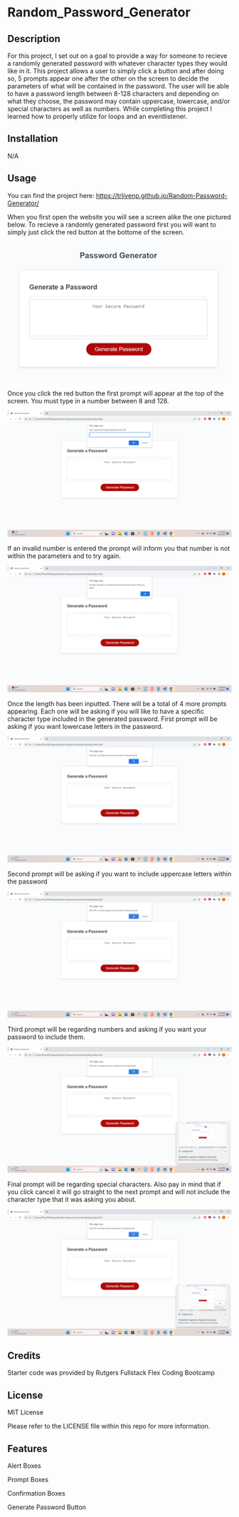 # Random_Password_Generator

## Description

For this project, I set out on a goal to provide a way for someone to recieve a randomly generated password with whatever character types they would like in it. This project allows a user to simply click a button and after doing so, 5 prompts appear one after the other on the screen to decide the parameters of what will be contained in the password. The user will be able to have a password length between 8-128 characters and depending on what they choose, the password may contain uppercase, lowercase, and/or special characters as well as numbers. While completing this project I learned how to properly utilize for loops and an eventlistener.

## Installation

N/A

## Usage

You can find the project here: https://trlivenp.github.io/Random-Password-Generator/

When you first open the website you will see a screen alike the one pictured below. To recieve a randomly generated password first you will want to simply just click the red button at the bottome of the screen. 

![Homescreen of webpage](./images/Screenshot%202023-08-04%20162559.png)

Once you click the red button the first prompt will appear at the top of the screen. You must type in a number between 8 and 128.

![First prompt message](./images/Screenshot%202023-08-04%20163808.png)

If an invalid number is entered the prompt will inform you that number is not within the parameters and to try again.

![Error Prompt](./images/Screenshot%202023-08-04%20163821.png)

Once the length has been inputted. There will be a total of 4 more prompts appearing. Each one will be asking if you will like to have a specific character type included in the generated password. First prompt will be asking if you want lowercase letters in the password.

![lowercase character prompt](./images/Screenshot%202023-08-04%20203736.png)

Second prompt will be asking if you want to include uppercase letters within the password

![uppercase character prompt](./images/Screenshot%202023-08-04%20203812.png)

Third prompt will be regarding numbers and asking if you want your password to include them.

![numbers prompt](./images/Screenshot%202023-08-04%20203818.png)

Final prompt will be regarding special characters. Also pay in mind that if you click cancel it will go straight to the next prompt and will not include the character type that it was asking you about.

![special character prompt](./images/Screenshot%202023-08-04%20203824.png)

## Credits

Starter code was provided by Rutgers Fullstack Flex Coding Bootcamp 

## License
MIT License

Please refer to the LICENSE file within this repo for more information.

## Features

Alert Boxes

Prompt Boxes

Confirmation Boxes

Generate Password Button
